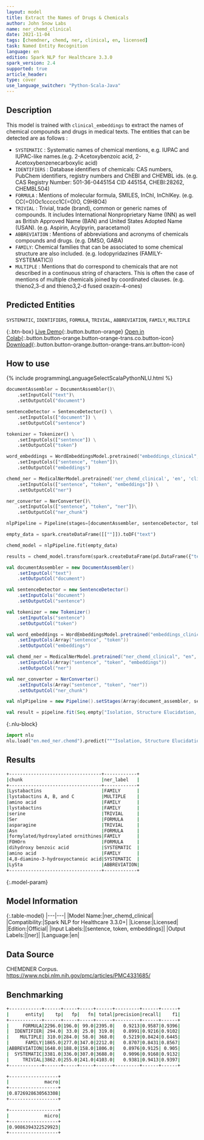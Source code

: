 ```yaml
---
layout: model
title: Extract the Names of Drugs & Chemicals
author: John Snow Labs
name: ner_chemd_clinical
date: 2021-11-04
tags: [chemdner, chemd, ner, clinical, en, licensed]
task: Named Entity Recognition
language: en
edition: Spark NLP for Healthcare 3.3.0
spark_version: 2.4
supported: true
article_header:
type: cover
use_language_switcher: "Python-Scala-Java"
---
```


## Description

This model is trained with `clinical_embeddings` to extract the names of chemical compounds and drugs in medical texts. The entities that can be detected are as follows :

- `SYSTEMATIC` : Systematic names of chemical mentions, e.g. IUPAC and IUPAC-like names.(e.g. 2-Acetoxybenzoic acid, 2-Acetoxybenzenecarboxylic acid)
- `IDENTIFIERS` : Database identifiers of chemicals: CAS numbers, PubChem identifiers, registry numbers and ChEBI and CHEMBL ids. (e.g. CAS Registry Number: 501-36-0445154 CID 445154, CHEBI:28262, CHEMBL504)
- `FORMULA` : Mentions of molecular formula, SMILES, InChI, InChIKey. (e.g. CC(=O)Oc1ccccc1C(=O)O, C9H8O4)
- `TRIVIAL` : Trivial, trade (brand), common or generic names of compounds. It includes International Nonproprietary Name (INN) as well as British Approved Name (BAN) and United States Adopted Name (USAN). (e.g. Aspirin, Acylpyrin, paracetamol)
- `ABBREVIATION` : Mentions of abbreviations and acronyms of chemicals compounds and drugs. (e.g. DMSO, GABA)
- `FAMILY`: Chemical families that can be associated to some chemical structure are also included. (e.g. Iodopyridazines (FAMILY- SYSTEMATIC))
- `MULTIPLE` : Mentions that do correspond to chemicals that are not described in a continuous string of characters. This is often the case of mentions of multiple chemicals joined by coordinated clauses. (e.g. thieno2,3-d and thieno3,2-d fused oxazin-4-ones)

## Predicted Entities

`SYSTEMATIC`, `IDENTIFIERS`, `FORMULA`, `TRIVIAL`, `ABBREVIATION`, `FAMILY`, `MULTIPLE`

{:.btn-box}
[Live Demo](https://demo.johnsnowlabs.com/healthcare/NER_CHEMD/){:.button.button-orange}
[Open in Colab](https://colab.research.google.com/github/JohnSnowLabs/spark-nlp-workshop/blob/master/tutorials/Certification_Trainings/Healthcare/1.Clinical_Named_Entity_Recognition_Model.ipynb){:.button.button-orange.button-orange-trans.co.button-icon}
[Download](https://s3.amazonaws.com/auxdata.johnsnowlabs.com/clinical/models/ner_chemd_clinical_en_3.3.0_2.4_1636027285679.zip){:.button.button-orange.button-orange-trans.arr.button-icon}

## How to use



<div class="tabs-box" markdown="1">
{% include programmingLanguageSelectScalaPythonNLU.html %}

```python
documentAssembler = DocumentAssembler()\
    .setInputCol("text")\
    .setOutputCol("document")

sentenceDetector = SentenceDetector() \
    .setInputCols(["document"]) \
    .setOutputCol("sentence")

tokenizer = Tokenizer() \
    .setInputCols(["sentence"]) \
    .setOutputCol("token")

word_embeddings = WordEmbeddingsModel.pretrained("embeddings_clinical", "en", "clinical/models")\
    .setInputCols(["sentence", "token"])\
    .setOutputCol("embeddings")

chemd_ner = MedicalNerModel.pretrained('ner_chemd_clinical', 'en', 'clinical/models') \
    .setInputCols(["sentence", "token", "embeddings"]) \
    .setOutputCol("ner")

ner_converter = NerConverter()\
    .setInputCols(["sentence", "token", "ner"])\
    .setOutputCol("ner_chunk")

nlpPipeline = Pipeline(stages=[documentAssembler, sentenceDetector, tokenizer, word_embeddings, chemd_ner, ner_converter])

empty_data = spark.createDataFrame([[""]]).toDF("text")

chemd_model = nlpPipeline.fit(empty_data)

results = chemd_model.transform(spark.createDataFrame(pd.DataFrame({"text": ["""Isolation, Structure Elucidation, and Iron-Binding Properties of Lystabactins, Siderophores Isolated from a Marine Pseudoalteromonas sp. The marine bacterium Pseudoalteromonas sp. S2B, isolated from the Gulf of Mexico after the Deepwater Horizon oil spill, was found to produce lystabactins A, B, and C (1-3), three new siderophores. The structures were elucidated through mass spectrometry, amino acid analysis, and NMR. The lystabactins are composed of serine (Ser), asparagine (Asn), two formylated/hydroxylated ornithines (FOHOrn), dihydroxy benzoic acid (Dhb), and a very unusual nonproteinogenic amino acid, 4,8-diamino-3-hydroxyoctanoic acid (LySta). The iron-binding properties of the compounds were investigated through a spectrophotometric competition."""]})))
```
```scala
val documentAssembler = new DocumentAssembler()
    .setInputCol("text")
    .setOutputCol("document")

val sentenceDetector = new SentenceDetector()
    .setInputCols("document")
    .setOutputCol("sentence")

val tokenizer = new Tokenizer()
    .setInputCols("sentence")
    .setOutputCol("token")

val word_embeddings = WordEmbeddingsModel.pretrained("embeddings_clinical", "en", "clinical/models")
    .setInputCols(Array("sentence", "token"))
    .setOutputCol("embeddings")

val chemd_ner = MedicalNerModel.pretrained("ner_chemd_clinical", "en", "clinical/models")
    .setInputCols(Array("sentence", "token", "embeddings"))
    .setOutputCol("ner")

val ner_converter = NerConverter()
    .setInputCols(Array("sentence", "token", "ner"))
    .setOutputCol("ner_chunk")

val nlpPipeline = new Pipeline().setStages(Array(document_assembler, sentence_detector, tokenizer, word_embeddings, chemd_ner, ner_converter))

val result = pipeline.fit(Seq.empty["Isolation, Structure Elucidation, and Iron-Binding Properties of Lystabactins, Siderophores Isolated from a Marine Pseudoalteromonas sp. The marine bacterium Pseudoalteromonas sp. S2B, isolated from the Gulf of Mexico after the Deepwater Horizon oil spill, was found to produce lystabactins A, B, and C (1-3), three new siderophores. The structures were elucidated through mass spectrometry, amino acid analysis, and NMR. The lystabactins are composed of serine (Ser), asparagine (Asn), two formylated/hydroxylated ornithines (FOHOrn), dihydroxy benzoic acid (Dhb), and a very unusual nonproteinogenic amino acid, 4,8-diamino-3-hydroxyoctanoic acid (LySta). The iron-binding properties of the compounds were investigated through a spectrophotometric competition."].toDS.toDF("text")).transform(data)
```


{:.nlu-block}
```python
import nlu
nlu.load("en.med_ner.chemd").predict("""Isolation, Structure Elucidation, and Iron-Binding Properties of Lystabactins, Siderophores Isolated from a Marine Pseudoalteromonas sp. The marine bacterium Pseudoalteromonas sp. S2B, isolated from the Gulf of Mexico after the Deepwater Horizon oil spill, was found to produce lystabactins A, B, and C (1-3), three new siderophores. The structures were elucidated through mass spectrometry, amino acid analysis, and NMR. The lystabactins are composed of serine (Ser), asparagine (Asn), two formylated/hydroxylated ornithines (FOHOrn), dihydroxy benzoic acid (Dhb), and a very unusual nonproteinogenic amino acid, 4,8-diamino-3-hydroxyoctanoic acid (LySta). The iron-binding properties of the compounds were investigated through a spectrophotometric competition.""")
```

</div>

## Results

```bash
+----------------------------------+------------+
|chunk                             |ner_label   |
+----------------------------------+------------+
|Lystabactins                      |FAMILY      |
|lystabactins A, B, and C          |MULTIPLE    |
|amino acid                        |FAMILY      |
|lystabactins                      |FAMILY      |
|serine                            |TRIVIAL     |
|Ser                               |FORMULA     |
|asparagine                        |TRIVIAL     |
|Asn                               |FORMULA     |
|formylated/hydroxylated ornithines|FAMILY      |
|FOHOrn                            |FORMULA     |
|dihydroxy benzoic acid            |SYSTEMATIC  |
|amino acid                        |FAMILY      |
|4,8-diamino-3-hydroxyoctanoic acid|SYSTEMATIC  |
|LySta                             |ABBREVIATION|
+----------------------------------+------------+
```

{:.model-param}
## Model Information

{:.table-model}
|---|---|
|Model Name:|ner_chemd_clinical|
|Compatibility:|Spark NLP for Healthcare 3.3.0+|
|License:|Licensed|
|Edition:|Official|
|Input Labels:|[sentence, token, embeddings]|
|Output Labels:|[ner]|
|Language:|en|

## Data Source

CHEMDNER Corpus. https://www.ncbi.nlm.nih.gov/pmc/articles/PMC4331685/

## Benchmarking

```bash
+------------+------+-----+-----+------+---------+------+------+
|      entity|    tp|   fp|   fn| total|precision|recall|    f1|
+------------+------+-----+-----+------+---------+------+------+
|     FORMULA|2296.0|196.0| 99.0|2395.0|   0.9213|0.9587|0.9396|
|  IDENTIFIER| 294.0| 33.0| 25.0| 319.0|   0.8991|0.9216|0.9102|
|    MULTIPLE| 310.0|284.0| 58.0| 368.0|   0.5219|0.8424|0.6445|
|      FAMILY|1865.0|277.0|347.0|2212.0|   0.8707|0.8431|0.8567|
|ABBREVIATION|1648.0|188.0|158.0|1806.0|   0.8976|0.9125| 0.905|
|  SYSTEMATIC|3381.0|336.0|307.0|3688.0|   0.9096|0.9168|0.9132|
|     TRIVIAL|3862.0|255.0|241.0|4103.0|   0.9381|0.9413|0.9397|
+------------+------+-----+-----+------+---------+------+------+

+------------------+
|             macro|
+------------------+
|0.8726928630563308|
+------------------+

+------------------+
|             micro|
+------------------+
|0.9086394322529923|
+------------------+
```
